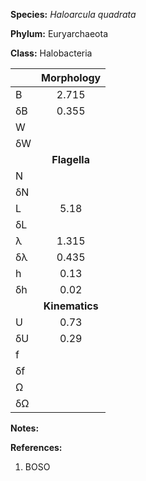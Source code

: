 **Species:** *Haloarcula quadrata*

**Phylum:** Euryarchaeota

**Class:** Halobacteria


|     |**Morphology**|
|:--- | :------: |
| B | 2.715 |
| δB | 0.355 | 
| W |  |
| δW |  |
|  | **Flagella** |
| N |  |
| δN |  |
| L | 5.18 |
| δL |  |
| λ | 1.315 |
| δλ | 0.435 |
| h | 0.13 |
| δh | 0.02 |
|  | **Kinematics** |
| U | 0.73 |
| δU | 0.29  |
| f |  |
| δf |  |
| Ω |  |
| δΩ |  |


**Notes:**

**References:**
1. BOSO

